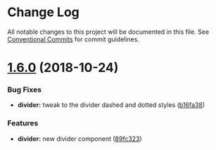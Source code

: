 # Change Log

All notable changes to this project will be documented in this file.
See [Conventional Commits](https://conventionalcommits.org) for commit guidelines.

# [1.6.0](https://github.com/BlazeUI/blaze/compare/blaze-css@1.5.0...blaze-css@1.6.0) (2018-10-24)

### Bug Fixes

- **divider:** tweak to the divider dashed and dotted styles ([b16fa38](https://github.com/BlazeUI/blaze/commit/b16fa38))

### Features

- **divider:** new divider component ([89fc323](https://github.com/BlazeUI/blaze/commit/89fc323))
